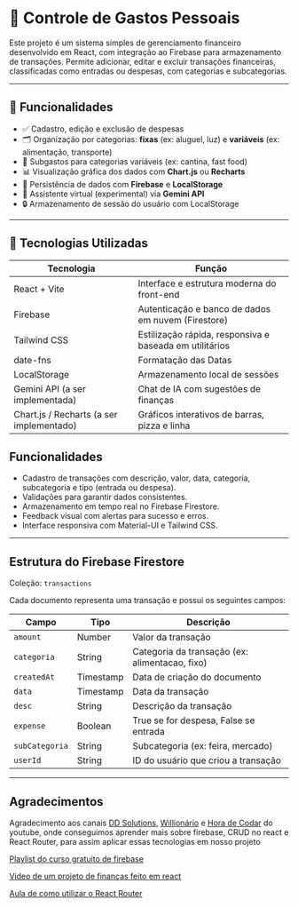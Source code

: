 # 💸 Controle de Gastos Pessoais

Este projeto é um sistema simples de gerenciamento financeiro desenvolvido em React, com integração ao Firebase para armazenamento de transações. Permite adicionar, editar e excluir transações financeiras, classificadas como entradas ou despesas, com categorias e subcategorias.

---

## 📌 Funcionalidades

- ✅ Cadastro, edição e exclusão de despesas  
- 🗂️ Organização por categorias: **fixas** (ex: aluguel, luz) e **variáveis** (ex: alimentação, transporte)  
- 🍔 Subgastos para categorias variáveis (ex: cantina, fast food)  
- 📊 Visualização gráfica dos dados com **Chart.js** ou **Recharts**  
- 🔄 Persistência de dados com **Firebase** e **LocalStorage**  
- 🤖 Assistente virtual (experimental) via **Gemini API**  
- 🔒 Armazenamento de sessão do usuário com LocalStorage  

---

## 🚀 Tecnologias Utilizadas

| Tecnologia       | Função                                                |
|------------------|------------------------------------------------------|
| React + Vite     | Interface e estrutura moderna do front-end           |
| Firebase         | Autenticação e banco de dados em nuvem (Firestore)   |
| Tailwind CSS     | Estilização rápida, responsiva e baseada em utilitários |
| date-fns | Formatação das Datas |
| LocalStorage     | Armazenamento local de sessões                        |
| Gemini API (a ser implementada)  | Chat de IA com sugestões de finanças                  |
| Chart.js / Recharts (a ser implementado)| Gráficos interativos de barras, pizza e linha      |

## Funcionalidades

- Cadastro de transações com descrição, valor, data, categoria, subcategoria e tipo (entrada ou despesa).
- Validações para garantir dados consistentes.
- Armazenamento em tempo real no Firebase Firestore.
- Feedback visual com alertas para sucesso e erros.
- Interface responsiva com Material-UI e Tailwind CSS.

---

## Estrutura do Firebase Firestore

Coleção: `transactions`

Cada documento representa uma transação e possui os seguintes campos:

| Campo        | Tipo       | Descrição                               |
|--------------|------------|---------------------------------------|
| `amount`     | Number     | Valor da transação                     |
| `categoria`  | String     | Categoria da transação (ex: alimentacao, fixo) |
| `createdAt`  | Timestamp  | Data de criação do documento           |
| `data`       | Timestamp  | Data da transação                      |
| `desc`       | String     | Descrição da transação                 |
| `expense`    | Boolean    | True se for despesa, False se entrada  |
| `subCategoria` | String   | Subcategoria (ex: feira, mercado)     |
| `userId`     | String     | ID do usuário que criou a transação   |

---

## Agradecimentos

Agradecimento aos canais [DD Solutions](https://www.youtube.com/@dd.solutions), [Willionário](https://www.youtube.com/@willionarios) e [Hora de Codar](https://www.youtube.com/@MatheusBattisti) do youtube, onde conseguimos aprender mais sobre firebase, CRUD no react e React Router, para assim aplicar essas tecnologias em nosso projeto

[Playlist do curso gratuito de firebase](https://www.youtube.com/playlist?list=PLba0a0QETkxzriEtyz2HfO-iQOQ7Ge_rO)

[Video de um projeto de finanças feito em react](https://www.youtube.com/watch?v=pj4vA67olbU)

[Aula de como utilizar o React Router ]()